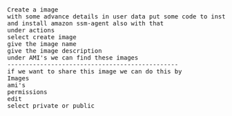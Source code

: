 <pre>Create a image
with some advance details in user data put some code to install httpd or any other webserver
and install amazon ssm-agent also with that
under actions 
select create image
give the image name
give the image description
under AMI's we can find these images
-----------------------------------------------
if we want to share this image we can do this by 
Images
ami's
permissions
edit
select private or public</pre>